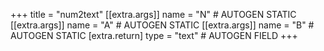 +++
title = "num2text"
[[extra.args]]
name = "N" # AUTOGEN STATIC
[[extra.args]]
name = "A" # AUTOGEN STATIC
[[extra.args]]
name = "B" # AUTOGEN STATIC
[extra.return]
type = "text" # AUTOGEN FIELD
+++